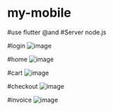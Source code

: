 # my-mobile
#use flutter 
@and
#Server node.js


#login
![image](https://github.com/user-attachments/assets/70f425b0-5f4e-4e59-bddf-93f73ba2a2e4)


#home
![image](https://github.com/user-attachments/assets/e5ba246f-66d8-4829-a0e1-61b0a1712324)





#cart
![image](https://github.com/user-attachments/assets/069c6076-04b2-4cec-98a9-2c1f3a11d6b3)



#checkout
![image](https://github.com/user-attachments/assets/49a48b2c-a90e-4711-a5fb-61c64c050910)



#invoice
![image](https://github.com/user-attachments/assets/e6837404-046e-42e6-9f7e-b6f46b924faf)
